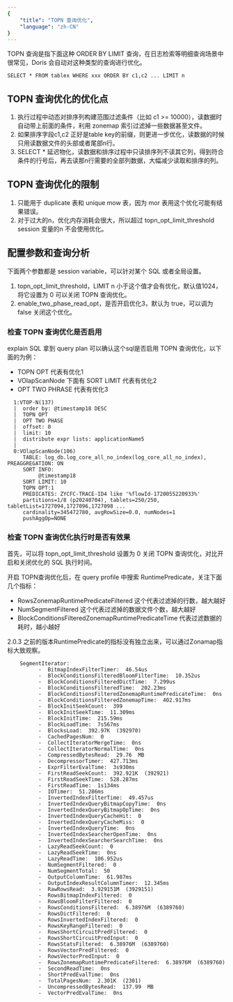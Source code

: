 ```yaml
---
{
    "title": "TOPN 查询优化",
    "language": "zh-CN"
}
---
```


TOPN 查询是指下面这种 ORDER BY LIMIT 查询，在日志检索等明细查询场景中很常见，Doris 会自动对这种类型的查询进行优化。

```
SELECT * FROM tablex WHERE xxx ORDER BY c1,c2 ... LIMIT n
```

## TOPN 查询优化的优化点

1. 执行过程中动态对排序列构建范围过滤条件（比如 c1 >= 10000），读数据时自动带上前面的条件，利用 zonemap 索引过滤掉一些数据甚至文件。
2. 如果排序字段c1,c2 正好是table key的前缀，则更进一步优化，读数据的时候只用读数据文件的头部或者尾部n行。
3. SELECT * 延迟物化，读数据和排序过程中只读排序列不读其它列，得到符合条件的行号后，再去读那n行需要的全部列数据，大幅减少读取和排序的列。


## TOPN 查询优化的限制

1. 只能用于 duplicate 表和 unique mow 表，因为 mor 表用这个优化可能有结果错误。
2. 对于过大的n，优化内存消耗会很大，所以超过 topn_opt_limit_threshold session 变量的n 不会使用优化。


## 配置参数和查询分析

下面两个参数都是 session variable，可以针对某个 SQL 或者全局设置。
1. topn_opt_limit_threshold，LIMIT n 小于这个值才会有优化，默认值1024，将它设置为 0 可以关闭 TOPN 查询优化。
2. enable_two_phase_read_opt，是否开启优化3，默认为 true，可以调为 false 关闭这个优化。

### 检查 TOPN 查询优化是否启用

explain SQL 拿到 query plan 可以确认这个sql是否启用 TOPN 查询优化，以下面的为例：
- TOPN OPT 代表有优化1
- VOlapScanNode 下面有 SORT LIMIT 代表有优化2
- OPT TWO PHRASE 代表有优化3

```
  1:VTOP-N(137)
  |  order by: @timestamp18 DESC
  |  TOPN OPT
  |  OPT TWO PHASE
  |  offset: 0
  |  limit: 10
  |  distribute expr lists: applicationName5
  |  
  0:VOlapScanNode(106)
     TABLE: log_db.log_core_all_no_index(log_core_all_no_index), PREAGGREGATION: ON
     SORT INFO:
          @timestamp18
     SORT LIMIT: 10
     TOPN OPT:1
     PREDICATES: ZYCFC-TRACE-ID4 like '%flowId-1720055220933%'
     partitions=1/8 (p20240704), tablets=250/250, tabletList=1727094,1727096,1727098 ...
     cardinality=345472780, avgRowSize=0.0, numNodes=1
     pushAggOp=NONE
```

### 检查 TOPN 查询优化执行时是否有效果

首先，可以将 topn_opt_limit_threshold 设置为 0 关闭 TOPN 查询优化，对比开启和关闭优化的 SQL 执行时间。

开启 TOPN查询优化后，在 query profile 中搜索 RuntimePredicate，关注下面几个指标：
- RowsZonemapRuntimePredicateFiltered 这个代表过滤掉的行数，越大越好
- NumSegmentFiltered 这个代表过滤掉的数据文件个数，越大越好
- BlockConditionsFilteredZonemapRuntimePredicateTime 代表过滤数据的耗时，越小越好

2.0.3 之前的版本RuntimePredicate的指标没有独立出来，可以通过Zonamap指标大致观察。

```
    SegmentIterator:
          -  BitmapIndexFilterTimer:  46.54us
          -  BlockConditionsFilteredBloomFilterTime:  10.352us
          -  BlockConditionsFilteredDictTime:  7.299us
          -  BlockConditionsFilteredTime:  202.23ms
          -  BlockConditionsFilteredZonemapRuntimePredicateTime:  0ns
          -  BlockConditionsFilteredZonemapTime:  402.917ms
          -  BlockInitSeekCount:  399
          -  BlockInitSeekTime:  11.309ms
          -  BlockInitTime:  215.59ms
          -  BlockLoadTime:  7s567ms
          -  BlocksLoad:  392.97K  (392970)
          -  CachedPagesNum:  0
          -  CollectIteratorMergeTime:  0ns
          -  CollectIteratorNormalTime:  0ns
          -  CompressedBytesRead:  29.76  MB
          -  DecompressorTimer:  427.713ms
          -  ExprFilterEvalTime:  3s930ms
          -  FirstReadSeekCount:  392.921K  (392921)
          -  FirstReadSeekTime:  528.287ms
          -  FirstReadTime:  1s134ms
          -  IOTimer:  51.286ms
          -  InvertedIndexFilterTime:  49.457us
          -  InvertedIndexQueryBitmapCopyTime:  0ns
          -  InvertedIndexQueryBitmapOpTime:  0ns
          -  InvertedIndexQueryCacheHit:  0
          -  InvertedIndexQueryCacheMiss:  0
          -  InvertedIndexQueryTime:  0ns
          -  InvertedIndexSearcherOpenTime:  0ns
          -  InvertedIndexSearcherSearchTime:  0ns
          -  LazyReadSeekCount:  0
          -  LazyReadSeekTime:  0ns
          -  LazyReadTime:  106.952us
          -  NumSegmentFiltered:  0
          -  NumSegmentTotal:  50
          -  OutputColumnTime:  61.987ms
          -  OutputIndexResultColumnTimer:  12.345ms
          -  RawRowsRead:  3.929151M  (3929151)
          -  RowsBitmapIndexFiltered:  0
          -  RowsBloomFilterFiltered:  0
          -  RowsConditionsFiltered:  6.38976M  (6389760)
          -  RowsDictFiltered:  0
          -  RowsInvertedIndexFiltered:  0
          -  RowsKeyRangeFiltered:  0
          -  RowsShortCircuitPredFiltered:  0
          -  RowsShortCircuitPredInput:  0
          -  RowsStatsFiltered:  6.38976M  (6389760)
          -  RowsVectorPredFiltered:  0
          -  RowsVectorPredInput:  0
          -  RowsZonemapRuntimePredicateFiltered:  6.38976M  (6389760)
          -  SecondReadTime:  0ns
          -  ShortPredEvalTime:  0ns
          -  TotalPagesNum:  2.301K  (2301)
          -  UncompressedBytesRead:  137.99  MB
          -  VectorPredEvalTime:  0ns
```
